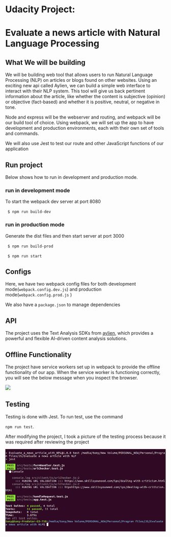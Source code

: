 # Udacity Project: 
# Evaluate a news article with Natural Language Processing

## What We will be building

We will be building web tool that allows users to run Natural Language Processing (NLP) on articles or blogs found on other websites. Using an exciting new api called Aylien, we can build a simple web interface to interact with their NLP system. This tool will give us back pertinent information about the article, like whether the content is subjective (opinion) or objective (fact-based) and whether it is positive, neutral, or negative in tone.

Node and express will be the webserver and routing, and webpack will be our build tool of choice. Using webpack, we will set up the app to have development and production environments, each with their own set of tools and commands.

We will also use Jest to test our route and other JavaScript functions of our application


## Run project
Below shows how to run in development and production mode.
### run in development mode
To start the webpack dev server at port 8080

` $ npm run build-dev`

### run in production mode
Generate the dist files and then start server at port 3000

` $ npm run build-prod`

` $ npm run start`

## Configs
Here, we have two webpack config files for both development mode(`webpack.config.dev.js`) and production mode(`webpack.config.prod.js` )

We also have a `package.json` to manage dependencies


## API

The project uses the Text Analysis SDKs from [aylien](https://aylien.com/text-api/sdks/), which provides a powerful and flexible AI-driven content analysis solutions.

## Offline Functionality
The project have service workers set up in webpack to provide the offline functionality of our app. When the service worker is functioning correctly, you will see the below message when you inspect the browser.

![](images/serviceWorker.png)

## Testing

Testing is done with Jest. To run test, use the command 

`npm run test`. 

After modifying the project, I took a picture of the testing process because it was required after reviewing the project

![](images/jestTest.png)


